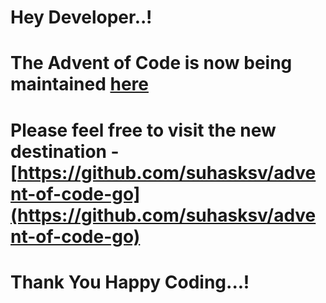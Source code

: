# Hey Developer..!

# The Advent of Code is now being maintained [here](https://github.com/suhasksv/advent-of-code-go)
# Please feel free to visit the new destination - [https://github.com/suhasksv/advent-of-code-go](https://github.com/suhasksv/advent-of-code-go)

# Thank You Happy Coding...!
